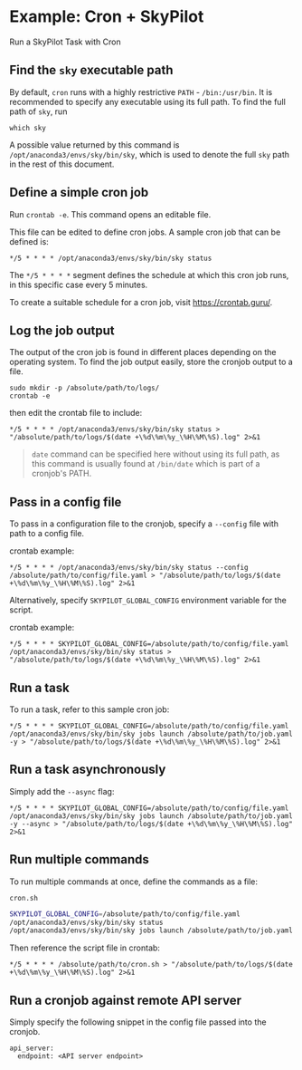 # Example: Cron + SkyPilot

Run a SkyPilot Task with Cron

## Find the `sky` executable path

By default, `cron` runs with a highly restrictive `PATH` - `/bin:/usr/bin`.
It is recommended to specify any executable using its full path. To find the full path of `sky`, run

```console
which sky
```

A possible value returned by this command is `/opt/anaconda3/envs/sky/bin/sky`, which is used to denote the full `sky` path in the rest of this document.

## Define a simple cron job

Run `crontab -e`. This command opens an editable file.

This file can be edited to define cron jobs. A sample cron job that can be defined is:
```console
*/5 * * * * /opt/anaconda3/envs/sky/bin/sky status
```

The `*/5 * * * *` segment defines the schedule at which this cron job runs, in this specific case every 5 minutes.

To create a suitable schedule for a cron job, visit https://crontab.guru/.

## Log the job output

The output of the cron job is found in different places depending on the operating system. To find the job output easily, store the cronjob output to a file.

```console
sudo mkdir -p /absolute/path/to/logs/
crontab -e
```
then edit the crontab file to include:
```console
*/5 * * * * /opt/anaconda3/envs/sky/bin/sky status > "/absolute/path/to/logs/$(date +\%d\%m\%y_\%H\%M\%S).log" 2>&1
```

> `date` command can be specified here without using its full path, as
> this command is usually found at `/bin/date` which is part of a cronjob's PATH.

## Pass in a config file
To pass in a configuration file to the cronjob, specify a `--config` file with path to a config file.

crontab example:
```console
*/5 * * * * /opt/anaconda3/envs/sky/bin/sky status --config /absolute/path/to/config/file.yaml > "/absolute/path/to/logs/$(date +\%d\%m\%y_\%H\%M\%S).log" 2>&1
```

Alternatively, specify `SKYPILOT_GLOBAL_CONFIG` environment variable for the script.

crontab example:
```console
*/5 * * * * SKYPILOT_GLOBAL_CONFIG=/absolute/path/to/config/file.yaml /opt/anaconda3/envs/sky/bin/sky status > "/absolute/path/to/logs/$(date +\%d\%m\%y_\%H\%M\%S).log" 2>&1
```

## Run a task
To run a task, refer to this sample cron job:
```console
*/5 * * * * SKYPILOT_GLOBAL_CONFIG=/absolute/path/to/config/file.yaml /opt/anaconda3/envs/sky/bin/sky jobs launch /absolute/path/to/job.yaml -y > "/absolute/path/to/logs/$(date +\%d\%m\%y_\%H\%M\%S).log" 2>&1
```

## Run a task asynchronously
Simply add the `--async` flag:
```console
*/5 * * * * SKYPILOT_GLOBAL_CONFIG=/absolute/path/to/config/file.yaml /opt/anaconda3/envs/sky/bin/sky jobs launch /absolute/path/to/job.yaml -y --async > "/absolute/path/to/logs/$(date +\%d\%m\%y_\%H\%M\%S).log" 2>&1
```

## Run multiple commands
To run multiple commands at once, define the commands as a file:

`cron.sh`
```bash
SKYPILOT_GLOBAL_CONFIG=/absolute/path/to/config/file.yaml
/opt/anaconda3/envs/sky/bin/sky status
/opt/anaconda3/envs/sky/bin/sky jobs launch /absolute/path/to/job.yaml -y
```

Then reference the script file in crontab:
```console
*/5 * * * * /absolute/path/to/cron.sh > "/absolute/path/to/logs/$(date +\%d\%m\%y_\%H\%M\%S).log" 2>&1
```

## Run a cronjob against remote API server
Simply specify the following snippet in the config file passed into the cronjob.
```console
api_server:
  endpoint: <API server endpoint>
```
